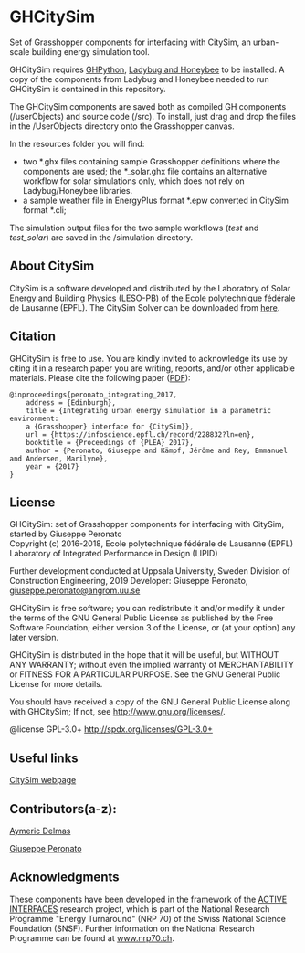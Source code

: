 GHCitySim
========================================
Set of Grasshopper components for interfacing with CitySim, an urban-scale building energy simulation tool.

GHCitySim requires [GHPython](http://www.food4rhino.com/app/ghpython "GhPython"), [Ladybug and Honeybee](http://www.food4rhino.com/app/ladybug-honeybee "Ladybug + Honeybee") to be installed.
A copy of the components from Ladybug and Honeybee needed to run GHCitySim is contained in this repository.

The GHCitySim components are saved both as compiled GH components (/userObjects) and source code (/src).
To install, just drag and drop the files in the /UserObjects directory onto the Grasshopper canvas.

In the resources folder you will find:
* two *.ghx files containing sample Grasshopper definitions where the components are used; the *_solar.ghx file contains an alternative workflow for solar simulations only, which does not rely on Ladybug/Honeybee libraries.
* a sample weather file in EnergyPlus format *.epw converted in CitySim format *.cli;

The simulation output files for the two sample workflows (*test* and *test_solar*) are saved in the /simulation directory.

About CitySim
---------------------
CitySim is a software developed and distributed by the Laboratory of Solar Energy and Building Physics (LESO-PB) of the Ecole polytechnique fédérale de Lausanne (EPFL).
The CitySim Solver can be downloaded from [here](https://citysim.epfl.ch).


Citation
---------------------
GHCitySim is free to use. You are kindly invited to acknowledge its use by citing it in a research paper you are writing, reports, and/or other applicable materials.
Please cite the following paper ([PDF](https://infoscience.epfl.ch/record/228832/files/Peronato_PLEA2017_paper_final_1.pdf)):
    
	@inproceedings{peronato_integrating_2017,
		address = {Edinburgh},
		title = {Integrating urban energy simulation in a parametric environment:
		a {Grasshopper} interface for {CitySim}},
		url = {https://infoscience.epfl.ch/record/228832?ln=en},
		booktitle = {Proceedings of {PLEA} 2017},
		author = {Peronato, Giuseppe and Kämpf, Jérôme and Rey, Emmanuel and Andersen, Marilyne},
		year = {2017}
	}


License
---------------------
GHCitySim: set of Grasshopper components for interfacing with CitySim, started by Giuseppe Peronato  
Copyright (c) 2016-2018, Ecole polytechnique fédérale de Lausanne (EPFL)  
Laboratory of Integrated Performance in Design (LIPID)  

Further development conducted at Uppsala University, Sweden
Division of Construction Engineering, 2019
Developer: Giuseppe Peronato, giuseppe.peronato@angrom.uu.se

GHCitySim is free software; you can redistribute it and/or modify it under the terms of the GNU General Public License as published by the Free Software Foundation; either version 3 of the License, or (at your option) any later version. 
 
GHCitySim is distributed in the hope that it will be useful, but WITHOUT ANY WARRANTY; without even the implied warranty of MERCHANTABILITY or FITNESS FOR A PARTICULAR PURPOSE. See the GNU General Public License for more details.
 
You should have received a copy of the GNU General Public License along with GHCitySim; If not, see <http://www.gnu.org/licenses/>.
 
@license GPL-3.0+ <http://spdx.org/licenses/GPL-3.0+>


Useful links
---------------------
[CitySim webpage ](http://citysim.epfl.ch)


Contributors(a-z):
---------------------
[Aymeric Delmas](https://github.com/AymericDelmas)

[Giuseppe Peronato](https://github.com/gperonato)


Acknowledgments
---------------------
These components have been developed in the framework of the [ACTIVE INTERFACES](http://www.activeinterfaces.ch) research project, which is part of the National Research Programme "Energy Turnaround" (NRP 70) of the Swiss National Science Foundation (SNSF). Further information on the National Research Programme can be found at www.nrp70.ch.
